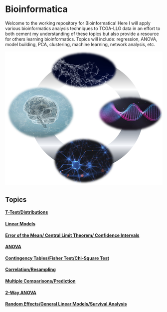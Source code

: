 
# Bioinformatica

Welcome to the working repository for Bioinformatica! Here I will apply various bioinformatics analysis techniques to TCGA-LLG data in an effort to both cement my understanding of these topics but also provide a resource for others learning bioinformatics. Topics will include: regression, ANOVA, model building, PCA, clustering, machine learning, network analysis, etc.

![logo](images/info_graphic.PNG)

## Topics

#### [T-Test/Distributions][1]

#### [Linear Models][2]

#### [Error of the Mean/ Central Limit Theorem/ Confidence Intervals][3]

#### [ANOVA][4]

#### [Contingency Tables/Fisher Test/Chi-Square Test][5]

#### [Correlation/Resampling][6]

#### [Multiple Comparisons/Prediction][7]

#### [2-Way ANOVA][8]

#### [Random Effects/General Linear Models/Survival Analysis][9]

[1]: https://github.com/BioNomad/Bioinformatica/blob/main/pages_you_can_read/ttest_distributions/ttest_distributions.md

[2]: https://github.com/BioNomad/Bioinformatica/blob/main/pages_you_can_read/models/linear_model.md

[3]: https://github.com/BioNomad/Bioinformatica/blob/main/pages_you_can_read/error_clt_ci/error_clt_ci.md

[4]: https://github.com/BioNomad/Bioinformatica/blob/main/pages_you_can_read/anova/anova.md

[5]: https://github.com/BioNomad/Bioinformatica/blob/main/pages_you_can_read/ct_ft_ct/ct_ft_ct.md

[6]: https://github.com/BioNomad/Bioinformatica/blob/main/pages_you_can_read/correlation_resampling/correlation_resampling.md

[7]: https://github.com/BioNomad/Bioinformatica/blob/main/pages_you_can_read/mc_pred/mc_pred.md

[8]: https://github.com/BioNomad/Bioinformatica/blob/main/pages_you_can_read/2_anova/2_anova.md

[9]: https://github.com/BioNomad/Bioinformatica/blob/main/pages_you_can_read/re_glm_sur/re_glm_sur.md

[logo]:images/info_graphic.PNG


